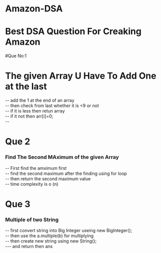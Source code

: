 # Amazon-DSA
<h1> Best DSA Question For Creaking Amazon</h1>
#Que No:1

<h1>The given Array U Have To Add One at the last </h1> 
-- add the 1 at the end of an array<br/>
-- then check from last whether it is <9 or not <br/>
-- if it is less then retun array<br/>
-- if it not then arr[i]=0;<br/>
-- 



# Que 2
<h3>Find The Second MAximum of the given Array </h3>
-- First find the amximum first <br/>
-- find the second maximum after the finding using for loop<br/>
-- then return the second maximum value <br/>
-- time complexity is o (n)<br/>


# Que 3
<h3>Multiple of two String </h3>
-- first convert string into Big Integer useing     new BigInteger();  <br/>
-- then use the a.multiple(b) for multiplying <br/>
-- then create new string using        new String(); <br/>
--- and return then ans 




